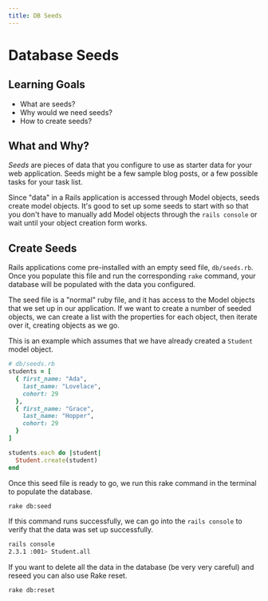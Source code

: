 ```yaml
---
title: DB Seeds
---
```


# Database Seeds
## Learning Goals
- What are seeds?
- Why would we need seeds?
- How to create seeds?

## What and Why?
_Seeds_ are pieces of data that you configure to use as starter data for your web application. Seeds might be a few sample blog posts, or a few possible tasks for your task list.

Since "data" in a Rails application is accessed through Model objects, seeds create model objects. It's good to set up some seeds to start with so that you don't have to manually add Model objects through the `rails console` or wait until your object creation form works.

## Create Seeds
Rails applications come pre-installed with an empty seed file, `db/seeds.rb`. Once you populate this file and run the corresponding `rake` command, your database will be populated with the data you configured.

The seed file is a "normal" ruby file, and it has access to the Model objects that we set up in our application. If we want to create a number of seeded objects, we can create a list with the properties for each object, then iterate over it, creating objects as we go.

This is an example which assumes that we have already created a `Student` model object.
```ruby
# db/seeds.rb
students = [
  { first_name: "Ada",
    last_name: "Lovelace",
    cohort: 29
  },
  { first_name: "Grace",
    last_name: "Hopper",
    cohort: 29
  }
]

students.each do |student|
  Student.create(student)
end
```

Once this seed file is ready to go, we run this rake command in the terminal to populate the database.

```bash
rake db:seed
```

If this command runs successfully, we can go into the `rails console` to verify that the data was set up successfully.

```bash
rails console
2.3.1 :001> Student.all
```

If you want to delete all the data in the database (be very very careful) and reseed you can also use Rake reset.

```bash
rake db:reset
```
